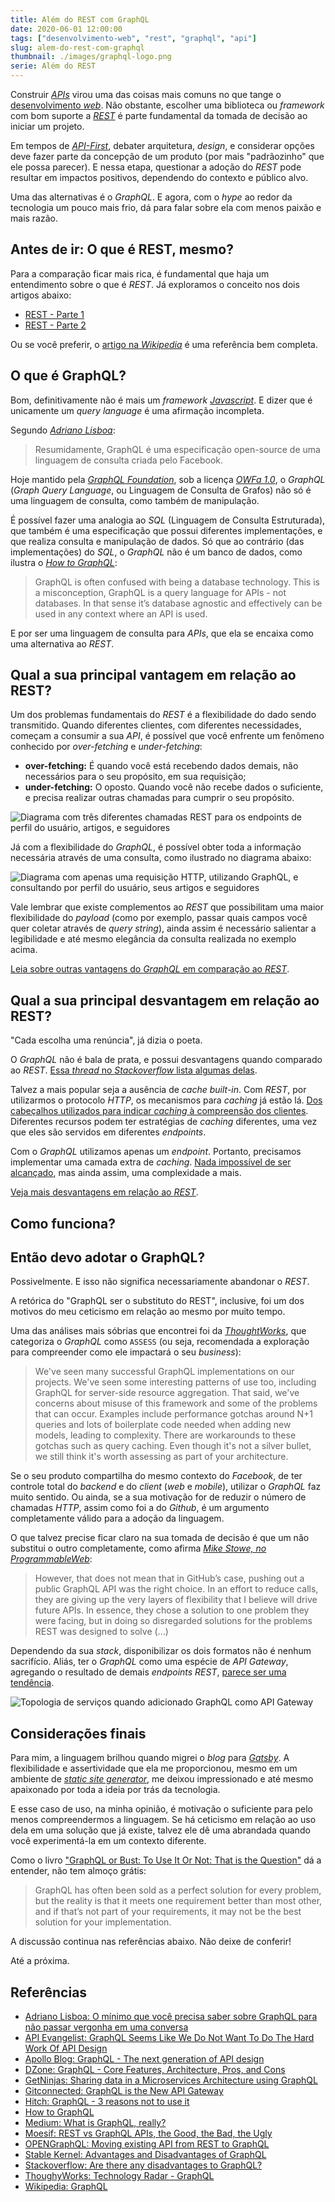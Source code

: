 ```yaml
---
title: Além do REST com GraphQL
date: 2020-06-01 12:00:00
tags: ["desenvolvimento-web", "rest", "graphql", "api"]
slug: alem-do-rest-com-graphql
thumbnail: ./images/graphql-logo.png
serie: Além do REST
---
```


Construir [_APIs_](/tag/api.html "Leia mais sobre API") virou uma das coisas mais comuns no que tange
o [desenvolvimento _web_](/tag/desenvolvimento-web.html "Leia mais sobre Desenvolvimento Web"). Não obstante,
escolher uma biblioteca ou _framework_ com bom suporte a [_REST_](/tag/rest.html "Leia mais sobre REST")
é parte fundamental da tomada de decisão ao iniciar um projeto.

Em tempos de [_API-First_](/tag/api-first.html "Leia mais sobre API-First"), debater arquitetura, _design_, e considerar
opções deve fazer parte da concepção de um produto (por mais "padrãozinho" que ele possa parecer). E nessa etapa,
questionar a adoção do _REST_ pode resultar em impactos positivos, dependendo do contexto e público alvo.

Uma das alternativas é o _GraphQL_. E agora, com o _hype_ ao redor da tecnologia um pouco mais frio, dá para falar
sobre ela com menos paixão e mais razão.

## Antes de ir: O que é REST, mesmo?

Para a comparação ficar mais rica, é fundamental que haja um entendimento sobre o que é _REST_. Já exploramos
o conceito nos dois artigos abaixo:

- [REST - Parte 1](/2016/01/06/rest-parte-1.html "Leia mais sobre o conceito e um comparativo com SOAP")
- [REST - Parte 2](/2016/05/20/rest-parte-2.html "Veja uma aplicação prática com Python e Hug")

Ou se você preferir, o [artigo na _Wikipedia_](https://en.wikipedia.org/wiki/Representational_state_transfer "REST na Wikipedia")
é uma referência bem completa.

## O que é GraphQL?

Bom, definitivamente não é mais um _framework_ [_Javascript_](/tag/javascript.html "Leia mais sobre Javascript").
E dizer que é unicamente um _query language_ é uma afirmação incompleta.

Segundo [_Adriano Lisboa_](https://adrianolisboa.com/o-minimo-que-voce-precisa-saber-sobre-graphql-para-nao-passar-vergonha-em-uma-conversa/ "O mínimo que você precisa saber sobre GraphQL para não passar vergonha em uma conversa"):

> Resumidamente, GraphQL é uma especificação open-source de uma linguagem de consulta criada pelo Facebook.

Hoje mantido pela [_GraphQL Foundation_](https://foundation.graphql.org/ "An open and neutral home for the GraphQL community"), sob a licença [_OWFa 1.0_](https://github.com/graphql/graphql-spec/blob/master/signed-agreements/Facebook-GraphQL-OWFa1.0.pdf "Open Web Foundation License"), o _GraphQL_
(_Graph Query Language_, ou Linguagem de Consulta de Grafos) não só é uma linguagem de consulta, como também de manipulação.

É possível fazer uma analogia ao _SQL_ (Linguagem de Consulta Estruturada), que também é uma especificação que
possui diferentes implementações, e que realiza consulta e manipulação de dados. Só que ao contrário (das implementações) do _SQL_, o _GraphQL_ não é um banco de dados,
como ilustra o [_How to GraphQL_](https://www.howtographql.com/basics/0-introduction/ "Basics Tutorial - Introduction"):

> GraphQL is often confused with being a database technology. This is a misconception, GraphQL is a query language for APIs - not databases. In that sense it’s database agnostic and effectively can be used in any context where an API is used.

E por ser uma linguagem de consulta para _APIs_, que ela se encaixa como uma alternativa ao _REST_.

## Qual a sua principal vantagem em relação ao REST?

Um dos problemas fundamentais do _REST_ é a flexibilidade do dado sendo transmitido. Quando diferentes
clientes, com diferentes necessidades, começam a consumir a sua _API_, é possível que você enfrente um fenômeno
conhecido por _over-fetching_ e _under-fetching_:

- **over-fetching:** É quando você está recebendo dados demais, não necessários para o seu propósito, em sua requisição;
- **under-fetching:** O oposto. Quando você não recebe dados o suficiente, e precisa realizar outras chamadas para cumprir o seu propósito.

![Diagrama com três diferentes chamadas REST para os endpoints de perfil do usuário, artigos, e seguidores](./images/graphql-rest-calls.png "Imagine uma aplicação com a necessidade de exibir o perfil do usuário, seus artigos e seguidores, em uma mesma visualização (howtographql.com)")

Já com a flexibilidade do _GraphQL_, é possível obter toda a informação necessária através de uma consulta, como ilustrado
no diagrama abaixo:

![Diagrama com apenas uma requisição HTTP, utilizando GraphQL, e consultando por perfil do usuário, seus artigos e seguidores](./images/graphql-query.png "Através de uma requisição HTTP, o cliente é capaz de obter os dados na medida certa (howtographql.com)")

Vale lembrar que existe complementos ao _REST_ que possibilitam uma maior flexibilidade do
_payload_ (como por exemplo, passar quais campos você quer coletar através de _query string_),
ainda assim é necessário salientar a legibilidade e até mesmo elegância da consulta realizada no exemplo acima.

[Leia sobre outras vantagens do _GraphQL_ em comparação ao _REST_](https://dev.to/mshossain110/3-major-rest-api-problem-can-solve-using-graphql-1dg2 "3 major REST API problem can solve using GraphQL").

## Qual a sua principal desvantagem em relação ao REST?

"Cada escolha uma renúncia", já dizia o poeta.

O _GraphQL_ não é bala de prata, e possui desvantagens quando comparado ao _REST_. [Essa _thread_ no _Stackoverflow_ lista algumas delas](https://stackoverflow.com/questions/40689858/are-there-any-disadvantages-to-graphql "Are there any disadvantages to GraphQL?").

Talvez a mais popular seja a ausência de _cache built-in_. Com _REST_, por utilizarmos o protocolo _HTTP_, os mecanismos
para _caching_ já estão lá. [Dos cabeçalhos utilizados para indicar _caching_ à compreensão dos clientes](/2012/05/14/o-cache-e-o-http.html "O cache e o HTTP"). Diferentes recursos podem ter estratégias de _caching_ diferentes, uma
vez que eles são servidos em diferentes _endpoints_.

Com o _GraphQL_ utilizamos apenas um _endpoint_. Portanto, precisamos implementar uma camada extra de _caching_. [Nada impossível de ser alcançado](https://graphql.org/learn/caching/ "GraphQL: Caching"),
mas ainda assim, uma complexidade a mais.

[Veja mais desvantagens em relação ao _REST_](https://www.moesif.com/blog/technical/graphql/REST-vs-GraphQL-APIs-the-good-the-bad-the-ugly/ "REST vs GraphQL APIs, the Good, the Bad, the Ugly").

## Como funciona?

## Então devo adotar o GraphQL?

Possivelmente. E isso não significa necessariamente abandonar o _REST_.

A retórica do "GraphQL ser o substituto do REST", inclusive, foi um dos motivos do meu ceticismo em relação ao mesmo por muito tempo.

Uma das análises mais sóbrias que encontrei foi da [_ThoughtWorks_](https://www.thoughtworks.com/radar/languages-and-frameworks/graphql "Technology Radar"), que categoriza o _GraphQL_ como `ASSESS` (ou seja, recomendada a exploração para compreender
como ele impactará o seu _business_):

> We've seen many successful GraphQL implementations on our projects. We've seen some interesting patterns of use too, including GraphQL for server-side resource aggregation. That said, we've concerns about misuse of this framework and some of the problems that can occur. Examples include performance gotchas around N+1 queries and lots of boilerplate code needed when adding new models, leading to complexity. There are workarounds to these gotchas such as query caching. Even though it's not a silver bullet, we still think it's worth assessing as part of your architecture.

Se o seu produto compartilha do mesmo contexto do _Facebook_, de ter controle total do _backend_ e do
_client_ (_web_ e _mobile_), utilizar o _GraphQL_ faz muito sentido. Ou ainda, se a sua motivação for de reduzir o número de chamadas _HTTP_, assim como foi a do
_Github_, é um argumento completamente válido para a adoção da linguagem.

O que talvez precise ficar claro na sua tomada de decisão é que um não substitui o outro completamente, como afirma
[_Mike Stowe, no ProgrammableWeb_](https://www.programmableweb.com/news/just-because-github-has-graphql-api-doesnt-mean-you-should-too/analysis/2016/09/21 "Just Because Github Has a GraphQL API Doesn’t Mean You Should Too"):

> However, that does not mean that in GitHub’s case, pushing out a public GraphQL API was the right choice. In an effort to reduce calls, they are giving up the very layers of flexibility that I believe will drive future APIs. In essence, they chose a solution to one problem they were facing, but in doing so disregarded solutions for the problems REST was designed to solve (...)

Dependendo da sua _stack_, disponibilizar os dois formatos não é nenhum sacrifício. Aliás, ter o _GraphQL_ como uma
espécie de _API Gateway_, agregando o resultado de demais _endpoints_ _REST_, [parece ser uma tendência](https://levelup.gitconnected.com/graphql-is-the-new-api-gateway-383edeed4bcd "GraphQL is the New API Gateway").

![Topologia de serviços quando adicionado GraphQL como API Gateway](./images/graphql-api-gateway.png "Exemplo de uso de GraphQL como API Gateway, à frente de outras APIs GraphQL e REST (labs.getninjas.com.br)")

## Considerações finais

Para mim, a linguagem brilhou quando migrei o _blog_ para [_Gatsby_](https://www.gatsbyjs.org/ "GatsbyJS"). A flexibilidade e assertividade que ela me proporcionou,
mesmo em um ambiente de [_static site generator_](/tag/static-site-generators.html "Leia mais sobre sites estáticos"), me deixou impressionado e até mesmo apaixonado por toda a ideia por trás da tecnologia.

E esse caso de uso, na minha opinião, é motivação o suficiente para pelo menos compreendermos a linguagem.
Se há ceticismo em relação ao uso dela em uma solução que já existe, talvez ele dê uma abrandada quando
você experimentá-la em um contexto diferente.

Como o livro ["GraphQL or Bust: To Use It Or Not: That is the Question"](https://www.goodreads.com/book/show/40861856-graphql-or-bust "Veja no Goodreads") dá a entender, não tem almoço grátis:

> GraphQL has often been sold as a perfect solution for every problem, but the reality is that it meets one requirement better than most other, and if that’s not part of your requirements, it may not be the best solution for your implementation.

A discussão continua nas referências abaixo. Não deixe de conferir!

Até a próxima.

## Referências

- [Adriano Lisboa: O mínimo que você precisa saber sobre GraphQL para não passar vergonha em uma conversa](https://adrianolisboa.com/o-minimo-que-voce-precisa-saber-sobre-graphql-para-nao-passar-vergonha-em-uma-conversa/)
- [API Evangelist: GraphQL Seems Like We Do Not Want To Do The Hard Work Of API Design](http://apievangelist.com/2016/08/30/graphql-seems-like-we-do-not-want-to-do-the-hard-work-of-api-design/)
- [Apollo Blog: GraphQL - The next generation of API design](https://www.apollographql.com/blog/graphql-the-next-generation-of-api-design-f24b1689756a#.6hh9mb30w)
- [DZone: GraphQL - Core Features, Architecture, Pros, and Cons](https://dzone.com/articles/graphql-core-features-architecture-pros-and-cons)
- [GetNinjas: Sharing data in a Microservices Architecture using GraphQL](https://labs.getninjas.com.br/sharing-data-in-a-microservices-architecture-using-graphql-97db59357602)
- [Gitconnected: GraphQL is the New API Gateway](https://levelup.gitconnected.com/graphql-is-the-new-api-gateway-383edeed4bcd)
- [Hitch: GraphQL - 3 reasons not to use it](https://blog.hitchhq.com/graphql-3-reasons-not-to-use-it-7715f60cb934#.j0xhx31xg)
- [How to GraphQL](https://www.howtographql.com/)
- [Medium: What is GraphQL, really?](https://medium.com/@paigen11/what-is-graphql-really-76c48e720202)
- [Moesif: REST vs GraphQL APIs, the Good, the Bad, the Ugly](https://www.moesif.com/blog/technical/graphql/REST-vs-GraphQL-APIs-the-good-the-bad-the-ugly/)
- [OPENGraphQL: Moving existing API from REST to GraphQL](https://medium.com/open-graphql/moving-existing-api-from-rest-to-graphql-205bab22c184)
- [Stable Kernel: Advantages and Disadvantages of GraphQL](https://stablekernel.com/article/advantages-and-disadvantages-of-graphql/)
- [Stackoverflow: Are there any disadvantages to GraphQL?](https://stackoverflow.com/questions/40689858/are-there-any-disadvantages-to-graphql)
- [ThoughyWorks: Technology Radar - GraphQL](https://www.thoughtworks.com/radar/languages-and-frameworks/graphql)
- [Wikipedia: GraphQL](https://en.wikipedia.org/wiki/GraphQL)
